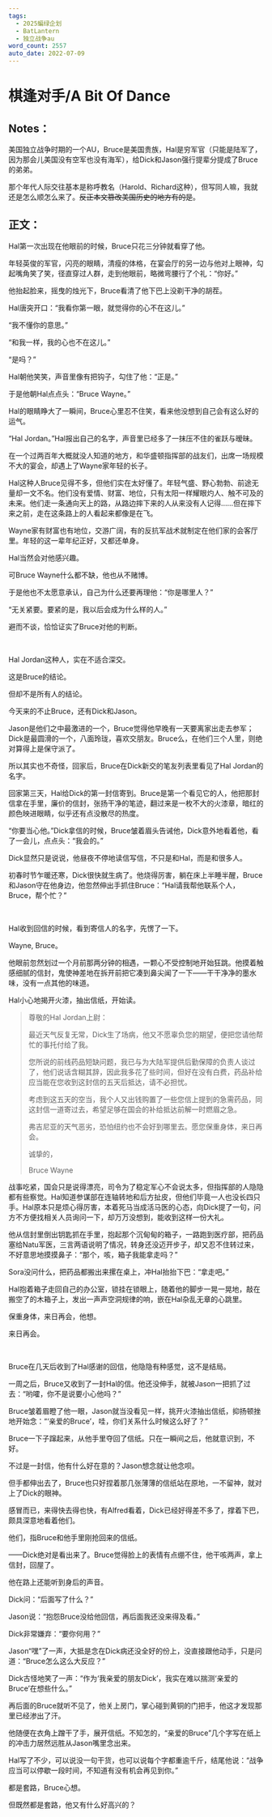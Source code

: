 ```yaml
---
tags:
  - 2025蝙绿企划
  - BatLantern
  - 独立战争au
word_count: 2557
auto_date: 2022-07-09
---
```


# 棋逢对手/A Bit Of Dance

## Notes：

美国独立战争时期的一个AU，Bruce是美国贵族，Hal是穷军官（只能是陆军了，因为那会儿美国没有空军也没有海军），给Dick和Jason强行提辈分提成了Bruce的弟弟。

那个年代人际交往基本是称呼教名（Harold、Richard这种），但写同人嘛，我就还是怎么顺怎么来了。~~反正本文篡改美国历史的地方有的是~~。

## 正文：

Hal第一次出现在他眼前的时候，Bruce只花三分钟就看穿了他。

年轻英俊的军官，闪亮的眼睛，清瘦的体格，在宴会厅的另一边与他对上眼神，勾起嘴角笑了笑，径直穿过人群，走到他眼前，略微弯腰行了个礼：“你好。”

他抬起脸来，摇曳的烛光下，Bruce看清了他下巴上没剃干净的胡茬。

Hal唐突开口：“我看你第一眼，就觉得你的心不在这儿。”

“我不懂你的意思。”

“和我一样，我的心也不在这儿。”

“是吗？”

Hal朝他笑笑，声音里像有把钩子，勾住了他：“正是。”

于是他朝Hal点点头：“Bruce Wayne。”

Hal的眼睛睁大了一瞬间，Bruce心里忍不住笑，看来他没想到自己会有这么好的运气。

“Hal Jordan。”Hal报出自己的名字，声音里已经多了一抹压不住的雀跃与暧昧。

在一个过两百年大概就没人知道的地方，和华盛顿指挥部的战友们，出席一场规模不大的宴会，却遇上了Wayne家年轻的长子。

Hal这种人Bruce见得不多，但他们实在太好懂了。年轻气盛、野心勃勃、前途无量却一文不名。他们没有爱情、财富、地位，只有太阳一样耀眼灼人、触不可及的未来。他们走一条通向天上的路，从路边摔下来的人从来没有人记得……但在摔下来之前，走在这条路上的人看起来都像是在飞。

Wayne家有财富也有地位，交游广阔，有的反抗军战术就制定在他们家的会客厅里。年轻的这一辈年纪正好，又都还单身。

Hal当然会对他感兴趣。

可Bruce Wayne什么都不缺，他也从不赌博。

于是他也不太愿意承认，自己为什么还要再理他：“你是哪里人？”

“无关紧要。要紧的是，我以后会成为什么样的人。”

避而不谈，恰恰证实了Bruce对他的判断。

<br>

Hal Jordan这种人，实在不适合深交。

这是Bruce的结论。

但却不是所有人的结论。

今天来的不止Bruce，还有Dick和Jason。

Jason是他们之中最激进的一个，Bruce觉得他早晚有一天要离家出走去参军；Dick是最圆滑的一个，八面玲珑，喜欢交朋友。Bruce么，在他们三个人里，则绝对算得上是保守派了。

所以其实也不奇怪，回家后，Bruce在Dick新交的笔友列表里看见了Hal Jordan的名字。

回家第三天，Hal给Dick的第一封信寄到。Bruce是第一个看见它的人，他把那封信拿在手里，廉价的信封，张扬干净的笔迹，翻过来是一枚不大的火漆章，暗红的颜色映进眼睛，似乎还有点没散尽的热度。

“你要当心他。”Dick拿信的时候，Bruce皱着眉头告诫他，Dick意外地看着他，看了一会儿，点点头：“我会的。”

Dick显然只是说说，他昼夜不停地读信写信，不只是和Hal，而是和很多人。

初春时节乍暖还寒，Dick很快就生病了。他烧得厉害，躺在床上半睡半醒，Bruce和Jason守在他身边，他忽然伸出手抓住Bruce：“Hal请我帮他联系个人，Bruce，帮个忙？”

<br>

Hal收到回信的时候，看到寄信人的名字，先愣了一下。

Wayne, Bruce。

他眼前忽然划过一个月前那两分钟的相遇，一颗心不受控制地开始狂跳。他摸着触感细腻的信封，鬼使神差地在拆开前把它凑到鼻尖闻了一下——干干净净的墨水味，没有一点其他的味道。

Hal小心地揭开火漆，抽出信纸，开始读。

> 尊敬的Hal Jordan上尉：
>
> 最近天气反复无常，Dick生了场病，他又不愿辜负您的期望，便把您请他帮忙的事托付给了我。
>
> 您所说的前线药品短缺问题，我已与为大陆军提供后勤保障的负责人谈过了，他们说话含糊其辞，因此我多花了些时间，但好在没有白费，药品补给应当能在您收到这封信的五天后抵达，请不必担忧。
>
> 考虑到这五天的空当，我个人又出钱购置了一些您信上提到的急需药品，同这封信一道寄过去，希望足够在国会的补给抵达前解一时燃眉之急。
>
> 弗吉尼亚的天气恶劣，恐怕纽约也不会好到哪里去。愿您保重身体，来日再会。
>
> 诚挚的，
>
> Bruce Wayne

战事吃紧，国会只是说得漂亮，司令为了稳定军心不会说太多，但指挥部的人隐隐都有些察觉。Hal知道参谋部在连轴转地和后方扯皮，但他们毕竟一人也没长四只手。Hal原本只是烦心得厉害，本着死马当成活马医的心态，向Dick提了一句，问方不方便找相关人员询问一下，却万万没想到，能收到这样一份大礼。

他从信封里倒出钥匙抓在手里，抱起那个沉甸甸的箱子，一路跑到医疗部，把药品塞给Natu军医，三言两语说明了情况，转身还没迈开步子，却又忍不住转过来，不好意思地摸摸鼻子：“那个，咳，箱子我能拿走吗？”

Sora没问什么，把药品都搬出来摞在桌上，冲Hal抬抬下巴：“拿走吧。”

Hal抱着箱子走回自己的办公室，锁挂在锁眼上，随着他的脚步一晃一晃地，敲在搬空了的木箱子上，发出一声声空洞规律的响，嵌在Hal杂乱无章的心跳里。

保重身体，来日再会，他想。

来日再会。

<br>

Bruce在几天后收到了Hal感谢的回信，他隐隐有种感觉，这不是结局。

一周之后，Bruce又收到了一封Hal的信。他还没伸手，就被Jason一把抓了过去：“哟嚯，你不是说要小心他吗？”

Bruce皱着眉瞪了他一眼，Jason就当没看见一样，挑开火漆抽出信纸，抑扬顿挫地开始念：“‘亲爱的Bruce’，哇，你们关系什么时候这么好了？”

Bruce一下子蹿起来，从他手里夺回了信纸。只在一瞬间之后，他就意识到，不好。

不过是一封信，他有什么好在意的？Jason想念就让他念呗。

但手都伸出去了，Bruce也只好捏着那几张薄薄的信纸站在原地，一不留神，就对上了Dick的眼神。

感冒而已，来得快去得也快，有Alfred看着，Dick已经好得差不多了，撑着下巴，颇具深意地看着他们。

他们，指Bruce和他手里刚抢回来的信纸。

——Dick绝对是看出来了。Bruce觉得脸上的表情有点绷不住，他干咳两声，拿上信封，回屋了。

他在路上还能听到身后的声音。

Dick问：“后面写了什么？”

Jason说：“抱怨Bruce没给他回信，再后面我还没来得及看。”

Dick非常嫌弃：“要你何用？”

Jason“嘿”了一声，大抵是念在Dick病还没全好的份上，没直接跟他动手，只是问道：“Bruce怎么这么大反应？”

Dick古怪地笑了一声：“作为‘我亲爱的朋友Dick’，我实在难以揣测‘亲爱的Bruce’在想些什么。”

再后面的Bruce就听不见了，他关上房门，掌心碰到黄铜的门把手，他这才发现那里已经渗出了汗。

他随便在衣角上蹭干了手，展开信纸。不知怎的，“亲爱的Bruce”几个字写在纸上的冲击力居然远胜从Jason嘴里念出来。

Hal写了不少，可以说没一句干货，也可以说每个字都重逾千斤，结尾他说：“战争应当可以停歇一段时间，不知道有没有机会再见到你。”

都是套路，Bruce心想。

但既然都是套路，他又有什么好高兴的？
